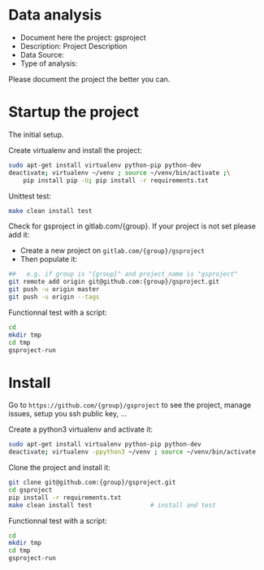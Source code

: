 # Data analysis
- Document here the project: gsproject
- Description: Project Description
- Data Source:
- Type of analysis:

Please document the project the better you can.

# Startup the project

The initial setup.

Create virtualenv and install the project:
```bash
sudo apt-get install virtualenv python-pip python-dev
deactivate; virtualenv ~/venv ; source ~/venv/bin/activate ;\
    pip install pip -U; pip install -r requirements.txt
```

Unittest test:
```bash
make clean install test
```

Check for gsproject in gitlab.com/{group}.
If your project is not set please add it:

- Create a new project on `gitlab.com/{group}/gsproject`
- Then populate it:

```bash
##   e.g. if group is "{group}" and project_name is "gsproject"
git remote add origin git@github.com:{group}/gsproject.git
git push -u origin master
git push -u origin --tags
```

Functionnal test with a script:

```bash
cd
mkdir tmp
cd tmp
gsproject-run
```

# Install

Go to `https://github.com/{group}/gsproject` to see the project, manage issues,
setup you ssh public key, ...

Create a python3 virtualenv and activate it:

```bash
sudo apt-get install virtualenv python-pip python-dev
deactivate; virtualenv -ppython3 ~/venv ; source ~/venv/bin/activate
```

Clone the project and install it:

```bash
git clone git@github.com:{group}/gsproject.git
cd gsproject
pip install -r requirements.txt
make clean install test                # install and test
```
Functionnal test with a script:

```bash
cd
mkdir tmp
cd tmp
gsproject-run
```
